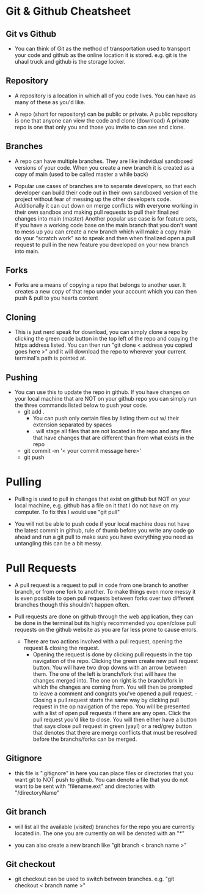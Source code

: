 # Git & Github Cheatsheet

## Git vs Github

-   You can think of Git as the method of transportation used to transport your code and github as the online location it is stored. e.g. git is the uhaul truck and github is the storage locker.

## Repository

-   A repository is a location in which all of you code lives. You can have as many of these as you'd like.

-   A repo (short for repository) can be public or private. A public repository is one that anyone can view the code and clone (download) A private repo is one that only you and those you invite to can see and clone.

## Branches

-   A repo can have multiple branches. They are like individual sandboxed versions of your code. When you create a new branch it is created as a copy of main (used to be called master a while back)

-   Popular use cases of branches are to separate developers, so that each developer can build their code out in their own sandboxed version of the project without fear of messing up the other developers code. Additionally it can cut down on merge conflicts with everyone working in their own sandbox and making pull requests to pull their finalized changes into main (master) Another popular use case is for feature sets, if you have a working code base on the main branch that you don't want to mess up you can create a new branch which will make a copy main do your "scratch work" so to speak and then when finalized open a pull request to pull in the new feature you developed on your new branch into main.

## Forks

-   Forks are a means of copying a repo that belongs to another user. It creates a new copy of that repo under your account which you can then push & pull to you hearts content

## Cloning

-   This is just nerd speak for download, you can simply clone a repo by clicking the green code button in the top left of the repo and copying the https address listed. You can then run "git clone < address you copied goes here >" and it will download the repo to wherever your current terminal's path is pointed at.

## Pushing

-   You can use this to update the repo in github. If you have changes on your local machine that are NOT on your github repo you can simply run the three commands listed below to push your code.
    -   git add .
        -   You can push only certain files by listing them out w/ their extension separated by spaces
        -   . will stage all files that are not located in the repo and any files that have changes that are different than from what exists in the repo
    -   git commit -m '< your commit message here>'
    -   git push

# Pulling

-   Pulling is used to pull in changes that exist on github but NOT on your local machine, e.g. github has a file on it that I do not have on my computer. To fix this I would use "git pull"

-   You will not be able to push code if your local machine does not have the latest commit in github, rule of thumb before you write any code go ahead and run a git pull to make sure you have everything you need as untangling this can be a bit messy.

# Pull Requests

-   A pull request is a request to pull in code from one branch to another branch, or from one fork to another. To make things even more messy it is even possible to open pull requests between forks over two different branches though this shouldn't happen often.

-   Pull requests are done on github through the web application, they can be done in the terminal but its highly recommended you open/close pull requests on the github website as you are far less prone to cause errors.
    -   There are two actions involved with a pull request, opening the request & closing the request.
        -   Opening the request is done by clicking pull requests in the top navigation of the repo. Clicking the green create new pull request button. You will have two drop downs with an arrow between them. The one of the left is branch/fork that will have the changes merged into. The one on right is the branch/fork in which the changes are coming from. You will then be prompted to leave a comment and congrats you've opened a pull request.
            -Closing a pull request starts the same way by clicking pull request in the op navigation of the repo. You will be presented with a list of open pull requests if there are any open. Click the pull request you'd like to close. You will then either have a button that says close pull request in green (yay!) or a red/grey button that denotes that there are merge conflicts that must be resolved before the branchs/forks can be merged.

## Gitignore

-   this file is ".gitignore" in here you can place files or directories that you want git to NOT push to github. You can denote a file that you do not want to be sent with "filename.ext" and directories with "/directoryName"

## Git branch

-   will list all the available (visited) branches for the repo you are currently located in. The one you are currently on will be denoted with an "\*"

-   you can also create a new branch like "git branch < branch name >"

## Git checkout

-   git checkout can be used to switch between branches. e.g. "git checkout < branch name >"


